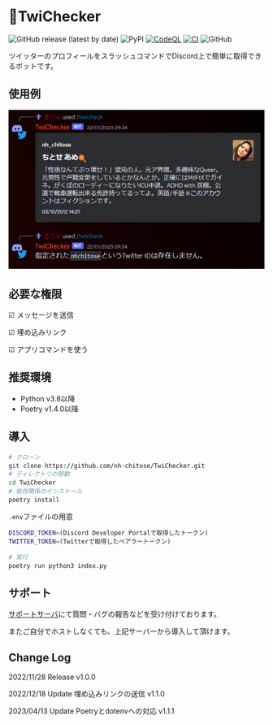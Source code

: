 # 🐤TwiChecker

![GitHub release (latest by date)](https://img.shields.io/github/v/release/nh-chitose/TwiChecker?display_name=tag)
![PyPI](https://img.shields.io/pypi/v/py-cord)
[![CodeQL](https://github.com/nh-chitose/TwiChecker/actions/workflows/github-code-scanning/codeql/badge.svg)](https://github.com/nh-chitose/TwiChecker/actions/workflows/github-code-scanning/codeql)
[![CI](https://github.com/nh-chitose/TwiChecker/actions/workflows/test.yml/badge.svg)](https://github.com/nh-chitose/TwiChecker/actions/workflows/test.yml)
![GitHub](https://img.shields.io/github/license/nh-chitose/TwiChecker)

ツイッターのプロフィールをスラッシュコマンドでDiscord上で簡単に取得できるボットです。

## 使用例

![使用例](https://github.com/nh-chitose/TwiChecker/blob/master/example.png)

## 必要な権限

☑ メッセージを送信

☑ 埋め込みリンク

☑ アプリコマンドを使う

## 推奨環境

* Python v3.8以降
* Poetry v1.4.0以降

## 導入

```sh
# クローン
git clone https://github.com/nh-chitose/TwiChecker.git
# ディレクトリの移動
cd TwiChecker
# 依存関係のインストール
poetry install
```

`.env`ファイルの用意

```sh
DISCORD_TOKEN=(Discord Developer Portalで取得したトークン)
TWITTER_TOKEN=(Twitterで取得したベアラートークン)
```

```sh
# 実行
poetry run python3 index.py
```

## サポート

[サポートサーバ](https://discord.gg/CAP6JJPdaE)にて質問・バグの報告などを受け付けております。

またご自分でホストしなくても、上記サーバーから導入して頂けます。

## Change Log

2022/11/28 Release v1.0.0

2022/12/18 Update 埋め込みリンクの送信 v1.1.0

2023/04/13 Update Poetryとdotenvへの対応 v1.1.1

